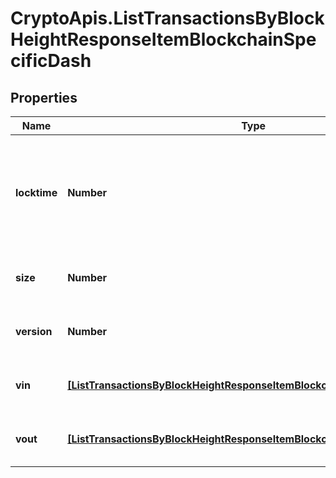 # CryptoApis.ListTransactionsByBlockHeightResponseItemBlockchainSpecificDash

## Properties

Name | Type | Description | Notes
------------ | ------------- | ------------- | -------------
**locktime** | **Number** | Represents the time at which a particular transaction can be added to the blockchain. | 
**size** | **Number** | Represents the total size of this transaction. | 
**version** | **Number** | Represents transaction version number. | 
**vin** | [**[ListTransactionsByBlockHeightResponseItemBlockchainSpecificDashVin]**](ListTransactionsByBlockHeightResponseItemBlockchainSpecificDashVin.md) | Represents the transaction inputs. | 
**vout** | [**[ListTransactionsByBlockHeightResponseItemBlockchainSpecificDashVout]**](ListTransactionsByBlockHeightResponseItemBlockchainSpecificDashVout.md) | Represents the transaction outputs. | 


